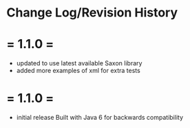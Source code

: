 # Change Log/Revision History

= 1.1.0 =
=========
+ updated to use latest available Saxon library
+ added more examples of xml for extra tests

= 1.1.0 =
=========
+  initial release
   Built with Java 6 for backwards compatibility